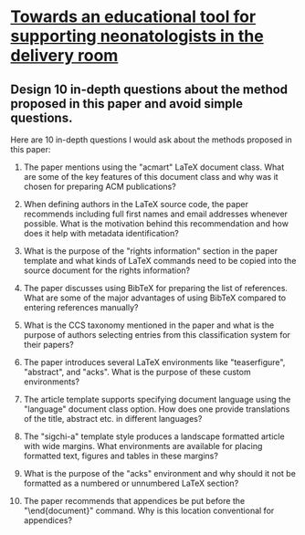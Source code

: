 # [Towards an educational tool for supporting neonatologists in the   delivery room](https://arxiv.org/abs/2403.06843)

## Design 10 in-depth questions about the method proposed in this paper and avoid simple questions.

 Here are 10 in-depth questions I would ask about the methods proposed in this paper:

1. The paper mentions using the "acmart" LaTeX document class. What are some of the key features of this document class and why was it chosen for preparing ACM publications?

2. When defining authors in the LaTeX source code, the paper recommends including full first names and email addresses whenever possible. What is the motivation behind this recommendation and how does it help with metadata identification?  

3. What is the purpose of the "rights information" section in the paper template and what kinds of LaTeX commands need to be copied into the source document for the rights information?

4. The paper discusses using BibTeX for preparing the list of references. What are some of the major advantages of using BibTeX compared to entering references manually?

5. What is the CCS taxonomy mentioned in the paper and what is the purpose of authors selecting entries from this classification system for their papers?

6. The paper introduces several LaTeX environments like "teaserfigure", "abstract", and "acks". What is the purpose of these custom environments? 

7. The article template supports specifying document language using the "language" document class option. How does one provide translations of the title, abstract etc. in different languages?

8. The "sigchi-a" template style produces a landscape formatted article with wide margins. What environments are available for placing formatted text, figures and tables in these margins? 

9. What is the purpose of the "acks" environment and why should it not be formatted as a numbered or unnumbered LaTeX section?

10. The paper recommends that appendices be put before the "\end{document}" command. Why is this location conventional for appendices?
